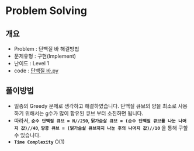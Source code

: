 # Problem Solving

## 개요

- Problem : 단백질 바 해결방법
- 문제유형 : 구현(Implement)
- 난이도 : Level 1
- code : [단백질 바.py](https://kdt-gitlab.elice.io/yjk5309/algorithm-study-02/-/blob/master/2주차/2021-01-03/정소원/단백질%20바.py)

## 풀이방법

- 일종의 Greedy 문제로 생각하고 해결하였습니다. 단백질 큐브의 양을 최소로 사용하기 위해서는 g수가 많이 함유된 큐브 부터 소진하면 됩니다.
- 따라서, **`순수 단백질 큐브 = N//250`**, **`닭가슴살 큐브 = (순수 단백질 큐브를 나눈 나머지 값)//40`**, **`땅콩 큐브 = (닭가슴살 큐브까지 나눈 후의 나머지 값)//10`** 을 통해 구할 수 있습니다.
- **`Time Complexity`** O(1)
